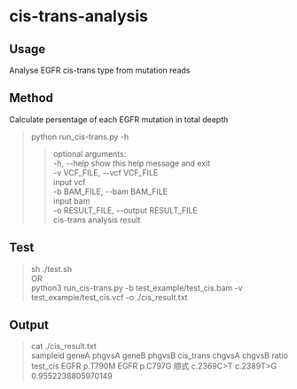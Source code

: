 # cis-trans-analysis
## Usage
Analyse EGFR cis-trans type from mutation reads
## Method
 Calculate persentage of each EGFR mutation in total deepth

> python run_cis-trans.py -h  
>> optional arguments:  
>>   -h, --help            show this help message and exit  
>>   -v VCF_FILE, --vcf VCF_FILE  
>>                         input vcf  
>>   -b BAM_FILE, --bam BAM_FILE  
>>                         input bam  
>>   -o RESULT_FILE, --output RESULT_FILE  
>>                         cis-trans analysis result  
                        
## Test
> sh ./test.sh  
> OR    
> python3 run_cis-trans.py -b test_example/test_cis.bam -v test_example/test_cis.vcf -o ./cis_result.txt  
  
## Output
> cat ./cis_result.txt  
sampleid geneA	phgvsA	geneB	phgvsB	cis_trans	chgvsA	chgvsB	ratio  
test_cis	EGFR	p.T790M	EGFR	p.C797G	顺式	c.2369C>T	c.2389T>G	0.9552238805970149
